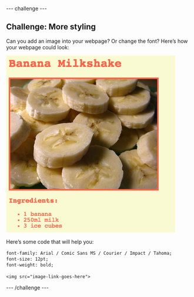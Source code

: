 \--- challenge \---

## Challenge: More styling

Can you add an image into your webpage? Or change the font? Here’s how your webpage could look:

![skärmdump](images/recipe-final.png)

Here’s some code that will help you:

    font-family: Arial / Comic Sans MS / Courier / Impact / Tahoma;
    font-size: 12pt;
    font-weight: bold;
    
    <img src="image-link-goes-here">
    

\--- /challenge \---